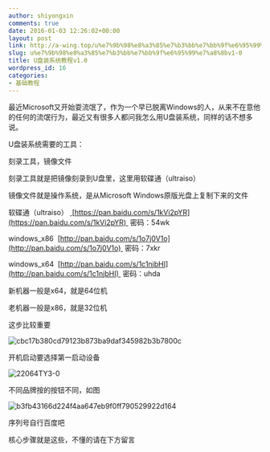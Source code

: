 ```yaml
---
author: shiyongxin
comments: true
date: 2016-01-03 12:26:02+00:00
layout: post
link: http://a-wing.top/u%e7%9b%98%e8%a3%85%e7%b3%bb%e7%bb%9f%e6%95%99%e7%a8%8bv1-0/
slug: u%e7%9b%98%e8%a3%85%e7%b3%bb%e7%bb%9f%e6%95%99%e7%a8%8bv1-0
title: U盘装系统教程v1.0
wordpress_id: 16
categories:
- 基础教程
---
```


最近Microsoft又开始耍流氓了，作为一个早已脱离Windows的人，从来不在意他的任何的流氓行为，最近又有很多人都问我怎么用U盘装系统，同样的话不想多说。

U盘装系统需要的工具：

刻录工具，镜像文件

刻录工具就是把镜像刻录到U盘里，这里用软碟通（ultraiso）

镜像文件就是操作系统，是从Microsoft Windows原版光盘上复制下来的文件

软碟通（ultraiso） [ ](https://pan.baidu.com/s/1kVi2pYR)[https://pan.baidu.com/s/1kVi2pYR](https://pan.baidu.com/s/1kVi2pYR)  密码：54wk

windows_x86  [http://pan.baidu.com/s/1o7j0V1o](http://pan.baidu.com/s/1o7j0V1o)  密码：7xkr

windows_x64  [http://pan.baidu.com/s/1c1njbHI](http://pan.baidu.com/s/1c1njbHI)  密码：uhda

新机器一般是x64，就是64位机

老机器一般是x86，就是32位机

这步比较重要

![cbc17b380cd79123b873ba9daf345982b3b7800c](http://120.27.103.137/weblog/wp-content/uploads/2016/01/cbc17b380cd79123b873ba9daf345982b3b7800c.jpg)

开机启动要选择第一启动设备

![22064TY3-0](http://120.27.103.137/weblog/wp-content/uploads/2016/01/22064TY3-0.png)

不同品牌按的按钮不同，如图

![b3fb43166d224f4aa647eb9f0ff790529922d164](http://120.27.103.137/weblog/wp-content/uploads/2016/01/b3fb43166d224f4aa647eb9f0ff790529922d164.jpg)

序列号自行百度吧

核心步骤就是这些，不懂的请在下方留言


